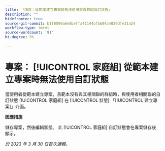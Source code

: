 ```yaml
---
title: 「項目：從範本建立專案時無法使用首頁群組自訂狀態」
description: ""
hidefromtoc: true
source-git-commit: b1f0590a6e5beffa41144bfbb04a4020dfe31a24
workflow-type: tm+mt
source-wordcount: '91'
ht-degree: 5%

---
```



# 專案： [!UICONTROL 家庭組] 從範本建立專案時無法使用自訂狀態

當使用者從範本建立專案，且範本沒有與其相關聯的群組時，與使用者相關聯的自訂狀態 [!UICONTROL 家庭組] 在 [!UICONTROL 狀態] 「[!UICONTROL 建立專案]」介面。

**因應措施**

儲存專案，然後編輯狀態。 此 [!UICONTROL 家庭組] 自訂狀態會在專案儲存後顯示。

_於 2023 年 3 月 30 日首次通報。_

